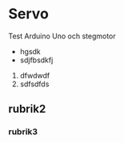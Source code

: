 # Servo
Test Arduino Uno och stegmotor
* hgsdk
* sdjfbsdkfj

1. dfwdwdf
2. sdfsdfds

## rubrik2

### rubrik3

